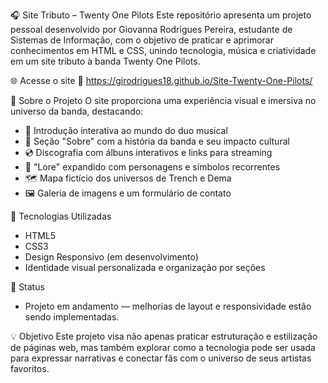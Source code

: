 🎧 Site Tributo – Twenty One Pilots
Este repositório apresenta um projeto pessoal desenvolvido por Giovanna Rodrigues Pereira, estudante de Sistemas de Informação, com o objetivo de praticar e aprimorar conhecimentos em HTML e CSS, unindo tecnologia, música e criatividade em um site tributo à banda Twenty One Pilots.

🌐 Acesse o site
🔗 https://girodrigues18.github.io/Site-Twenty-One-Pilots/

💬 Sobre o Projeto
O site proporciona uma experiência visual e imersiva no universo da banda, destacando:
- 🎤 Introdução interativa ao mundo do duo musical
- 📖 Seção "Sobre" com a história da banda e seu impacto cultural
- 💿 Discografia com álbuns interativos e links para streaming
- 🧠 "Lore" expandido com personagens e símbolos recorrentes
- 🗺️ Mapa fictício dos universos de Trench e Dema
- 🖼️ Galeria de imagens e um formulário de contato

🚀 Tecnologias Utilizadas
- HTML5
- CSS3
- Design Responsivo (em desenvolvimento)
- Identidade visual personalizada e organização por seções

📌 Status
- Projeto em andamento — melhorias de layout e responsividade estão sendo implementadas.

💡 Objetivo
Este projeto visa não apenas praticar estruturação e estilização de páginas web, mas também explorar como a tecnologia pode ser usada para expressar narrativas e conectar fãs com o universo de seus artistas favoritos.


